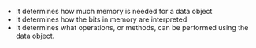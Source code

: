 - It determines how much memory is needed for a data object
- It determines how the bits in memory are interpreted
- It determines what operations, or methods, can be performed using the data object.